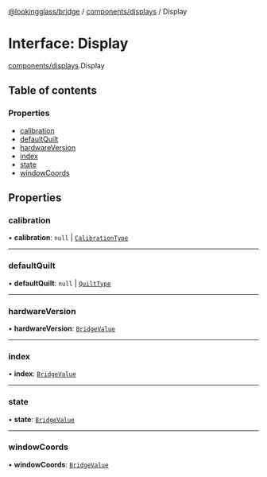 [@lookingglass/bridge](../README.md) / [components/displays](../modules/components_displays.md) / Display

# Interface: Display

[components/displays](../modules/components_displays.md).Display

## Table of contents

### Properties

- [calibration](components_displays.Display.md#calibration)
- [defaultQuilt](components_displays.Display.md#defaultquilt)
- [hardwareVersion](components_displays.Display.md#hardwareversion)
- [index](components_displays.Display.md#index)
- [state](components_displays.Display.md#state)
- [windowCoords](components_displays.Display.md#windowcoords)

## Properties

### calibration

• **calibration**: ``null`` \| [`CalibrationType`](components_displays.CalibrationType.md)

___

### defaultQuilt

• **defaultQuilt**: ``null`` \| [`QuiltType`](components_displays.QuiltType.md)

___

### hardwareVersion

• **hardwareVersion**: [`BridgeValue`](components.BridgeValue.md)

___

### index

• **index**: [`BridgeValue`](components.BridgeValue.md)

___

### state

• **state**: [`BridgeValue`](components.BridgeValue.md)

___

### windowCoords

• **windowCoords**: [`BridgeValue`](components.BridgeValue.md)
